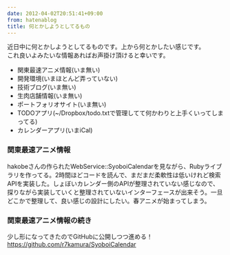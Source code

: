 ```yaml
---
date: 2012-04-02T20:51:41+09:00
from: hatenablog
title: 何とかしようとしてるもの
---
```


<p>近日中に何とかしようとしてるものです。上から何とかしたい感じです。<br>
これ良いよみたいな情報あればお声掛け頂けると幸いです。</p>

<ul>
<li>関東最速アニメ情報(いま無い)</li>
<li>開発環境(いまほとんど弄っていない)</li>
<li>技術ブログ(いま無い)</li>
<li>生肉店舗情報(いま無い)</li>
<li>ポートフォリオサイト(いま無い)</li>
<li>TODOアプリ(~/Dropbox/todo.txtで管理してて何かわりと上手くいってしまってる)</li>
<li>カレンダーアプリ(いまiCal)</li>
</ul>
<div class="section">
    <h3>関東最速アニメ情報</h3>
    <p>hakobeさんの作られたWebService::SyoboiCalendarを見ながら、Rubyライブラリを作ってる。2時間ほどコードを読んで、まだまだ柔軟性は低いけれど検索APIを実装した。しょぼいカレンダー側のAPIが整理されていない感じなので、探りながら実装していくと整理されていないインターフェースが出来そう。一旦どこかで整理して、良い感じの設計にしたい。春アニメが始まってしまう。</p>

</div>
<div class="section">
    <h3>関東最速アニメ情報の続き</h3>
    <p>少し形になってきたのでGitHubに公開しつつ進める！<br>
<a href="https://github.com/r7kamura/SyoboiCalendar">https://github.com/r7kamura/SyoboiCalendar</a></p>

</div>

